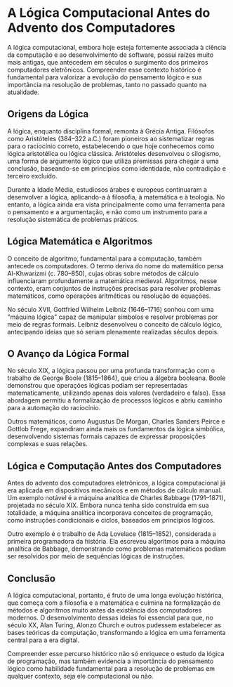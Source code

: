# A Lógica Computacional Antes do Advento dos Computadores

A lógica computacional, embora hoje esteja fortemente associada à ciência da computação e ao desenvolvimento de software, possui raízes muito mais antigas, que antecedem em séculos o surgimento dos primeiros computadores eletrônicos. Compreender esse contexto histórico é fundamental para valorizar a evolução do pensamento lógico e sua importância na resolução de problemas, tanto no passado quanto na atualidade.

## Origens da Lógica

A lógica, enquanto disciplina formal, remonta à Grécia Antiga. Filósofos como Aristóteles (384–322 a.C.) foram pioneiros ao sistematizar regras para o raciocínio correto, estabelecendo o que hoje conhecemos como lógica aristotélica ou lógica clássica. Aristóteles desenvolveu o silogismo, uma forma de argumento lógico que utiliza premissas para chegar a uma conclusão, baseando-se em princípios como identidade, não contradição e terceiro excluído.

Durante a Idade Média, estudiosos árabes e europeus continuaram a desenvolver a lógica, aplicando-a à filosofia, à matemática e à teologia. No entanto, a lógica ainda era vista principalmente como uma ferramenta para o pensamento e a argumentação, e não como um instrumento para a resolução sistemática de problemas práticos.

## Lógica Matemática e Algoritmos

O conceito de algoritmo, fundamental para a computação, também antecede os computadores. O termo deriva do nome do matemático persa Al-Khwarizmi (c. 780–850), cujas obras sobre métodos de cálculo influenciaram profundamente a matemática medieval. Algoritmos, nesse contexto, eram conjuntos de instruções precisas para resolver problemas matemáticos, como operações aritméticas ou resolução de equações.

No século XVII, Gottfried Wilhelm Leibniz (1646–1716) sonhou com uma "máquina lógica" capaz de manipular símbolos e resolver problemas por meio de regras formais. Leibniz desenvolveu o conceito de cálculo lógico, antecipando ideias que só seriam plenamente realizadas séculos depois.

## O Avanço da Lógica Formal

No século XIX, a lógica passou por uma profunda transformação com o trabalho de George Boole (1815–1864), que criou a álgebra booleana. Boole demonstrou que operações lógicas podiam ser representadas matematicamente, utilizando apenas dois valores (verdadeiro e falso). Essa abordagem permitiu a formalização de processos lógicos e abriu caminho para a automação do raciocínio.

Outros matemáticos, como Augustus De Morgan, Charles Sanders Peirce e Gottlob Frege, expandiram ainda mais os fundamentos da lógica simbólica, desenvolvendo sistemas formais capazes de expressar proposições complexas e suas relações.

## Lógica e Computação Antes dos Computadores

Antes do advento dos computadores eletrônicos, a lógica computacional já era aplicada em dispositivos mecânicos e em métodos de cálculo manual. Um exemplo notável é a máquina analítica de Charles Babbage (1791–1871), projetada no século XIX. Embora nunca tenha sido construída em sua totalidade, a máquina analítica incorporava conceitos de programação, como instruções condicionais e ciclos, baseados em princípios lógicos.

Outro exemplo é o trabalho de Ada Lovelace (1815–1852), considerada a primeira programadora da história. Ela escreveu algoritmos para a máquina analítica de Babbage, demonstrando como problemas matemáticos podiam ser resolvidos por meio de sequências lógicas de instruções.

## Conclusão

A lógica computacional, portanto, é fruto de uma longa evolução histórica, que começa com a filosofia e a matemática e culmina na formalização de métodos e algoritmos muito antes da existência dos computadores modernos. O desenvolvimento dessas ideias foi essencial para que, no século XX, Alan Turing, Alonzo Church e outros pudessem estabelecer as bases teóricas da computação, transformando a lógica em uma ferramenta central para a era digital.

Compreender esse percurso histórico não só enriquece o estudo da lógica de programação, mas também evidencia a importância do pensamento lógico como habilidade fundamental para a resolução de problemas em qualquer contexto, seja ele computacional ou não.